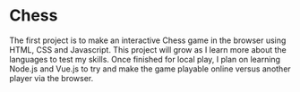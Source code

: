 # Chess
The first project is to make an interactive Chess game in the browser using HTML, CSS and Javascript. This project will grow as I learn more about the languages to test my skills. Once finished for local play, I plan on learning Node.js and Vue.js to try and make the game playable online versus another player via the browser. 

